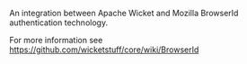 An integration between Apache Wicket and Mozilla BrowserId authentication technology.

For more information see https://github.com/wicketstuff/core/wiki/BrowserId
